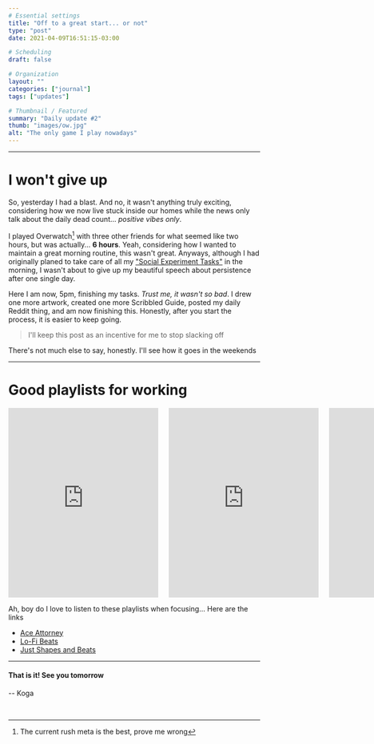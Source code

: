 ```yaml
---
# Essential settings
title: "Off to a great start... or not"
type: "post"
date: 2021-04-09T16:51:15-03:00

# Scheduling
draft: false

# Organization
layout: ""
categories: ["journal"]
tags: ["updates"]

# Thumbnail / Featured
summary: "Daily update #2"
thumb: "images/ow.jpg"
alt: "The only game I play nowadays"
---
```


---

# I won't give up

So, yesterday I had a blast. And no, it wasn't anything truly exciting, considering how we now live stuck inside our homes while the news only talk about the daily dead count... *positive vibes only*.

I played Overwatch[^1] with three other friends for what seemed like two hours, but was actually... **6 hours**. Yeah, considering how I wanted to maintain a great morning routine, this wasn't great. Anyways, although I had originally planed to take care of all my ["Social Experiment Tasks"](https://bykoga.com/journal/updates-1/) in the morning, I wasn't about to give up my beautiful speech about persistence after one single day.

Here I am now, 5pm, finishing my tasks. *Trust me, it wasn't so bad*. I drew one more artwork, created one more Scribbled Guide, posted my daily Reddit thing, and am now finishing this. Honestly, after you start the process, it is easier to keep going.

> I'll keep this post as an incentive for me to stop slacking off

There's not much else to say, honestly. I'll see how it goes in the weekends

---

# Good playlists for working
<div class="columns">
<iframe class="column" src="https://open.spotify.com/embed/playlist/2DrZaa4BrZCJHuzxsQUVfw" width="300" height="380" frameborder="0" allowtransparency="true" allow="encrypted-media"></iframe>
<iframe class="column" src="https://open.spotify.com/embed/playlist/37i9dQZF1DWWQRwui0ExPn" width="300" height="380" frameborder="0" allowtransparency="true" allow="encrypted-media"></iframe>
<iframe class="column" src="https://open.spotify.com/embed/playlist/3G6YhOXVYz7gjVA365aZMF" width="300" height="380" frameborder="0" allowtransparency="true" allow="encrypted-media"></iframe>
</div>

Ah, boy do I love to listen to these playlists when focusing... Here are the links
* [Ace Attorney](https://open.spotify.com/playlist/2DrZaa4BrZCJHuzxsQUVfw?si=f2a1cbf83a624c7f)
* [Lo-Fi Beats](https://open.spotify.com/playlist/37i9dQZF1DWWQRwui0ExPn?si=c7741eaae4514f67)
* [Just Shapes and Beats](https://open.spotify.com/playlist/3G6YhOXVYz7gjVA365aZMF?si=41f7493481554b99)

---

#### That is it! See you tomorrow

<span class="is-pulled-right"> -- Koga</span>

<br>

[^1]: The current rush meta is the best, prove me wrong